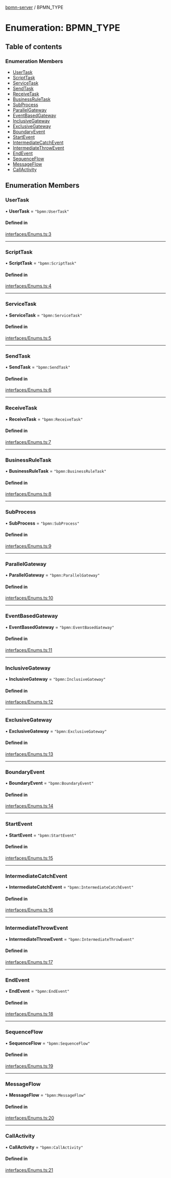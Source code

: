 [bpmn-server](../readme.md) / BPMN\_TYPE

# Enumeration: BPMN\_TYPE

## Table of contents

### Enumeration Members

- [UserTask](BPMN_TYPE.md#usertask)
- [ScriptTask](BPMN_TYPE.md#scripttask)
- [ServiceTask](BPMN_TYPE.md#servicetask)
- [SendTask](BPMN_TYPE.md#sendtask)
- [ReceiveTask](BPMN_TYPE.md#receivetask)
- [BusinessRuleTask](BPMN_TYPE.md#businessruletask)
- [SubProcess](BPMN_TYPE.md#subprocess)
- [ParallelGateway](BPMN_TYPE.md#parallelgateway)
- [EventBasedGateway](BPMN_TYPE.md#eventbasedgateway)
- [InclusiveGateway](BPMN_TYPE.md#inclusivegateway)
- [ExclusiveGateway](BPMN_TYPE.md#exclusivegateway)
- [BoundaryEvent](BPMN_TYPE.md#boundaryevent)
- [StartEvent](BPMN_TYPE.md#startevent)
- [IntermediateCatchEvent](BPMN_TYPE.md#intermediatecatchevent)
- [IntermediateThrowEvent](BPMN_TYPE.md#intermediatethrowevent)
- [EndEvent](BPMN_TYPE.md#endevent)
- [SequenceFlow](BPMN_TYPE.md#sequenceflow)
- [MessageFlow](BPMN_TYPE.md#messageflow)
- [CallActivity](BPMN_TYPE.md#callactivity)

## Enumeration Members

### UserTask

• **UserTask** = ``"bpmn:UserTask"``

#### Defined in

[interfaces/Enums.ts:3](https://github.com/bpmnServer/bpmn-server/blob/6f144fc/src/interfaces/Enums.ts#L3)

___

### ScriptTask

• **ScriptTask** = ``"bpmn:ScriptTask"``

#### Defined in

[interfaces/Enums.ts:4](https://github.com/bpmnServer/bpmn-server/blob/6f144fc/src/interfaces/Enums.ts#L4)

___

### ServiceTask

• **ServiceTask** = ``"bpmn:ServiceTask"``

#### Defined in

[interfaces/Enums.ts:5](https://github.com/bpmnServer/bpmn-server/blob/6f144fc/src/interfaces/Enums.ts#L5)

___

### SendTask

• **SendTask** = ``"bpmn:SendTask"``

#### Defined in

[interfaces/Enums.ts:6](https://github.com/bpmnServer/bpmn-server/blob/6f144fc/src/interfaces/Enums.ts#L6)

___

### ReceiveTask

• **ReceiveTask** = ``"bpmn:ReceiveTask"``

#### Defined in

[interfaces/Enums.ts:7](https://github.com/bpmnServer/bpmn-server/blob/6f144fc/src/interfaces/Enums.ts#L7)

___

### BusinessRuleTask

• **BusinessRuleTask** = ``"bpmn:BusinessRuleTask"``

#### Defined in

[interfaces/Enums.ts:8](https://github.com/bpmnServer/bpmn-server/blob/6f144fc/src/interfaces/Enums.ts#L8)

___

### SubProcess

• **SubProcess** = ``"bpmn:SubProcess"``

#### Defined in

[interfaces/Enums.ts:9](https://github.com/bpmnServer/bpmn-server/blob/6f144fc/src/interfaces/Enums.ts#L9)

___

### ParallelGateway

• **ParallelGateway** = ``"bpmn:ParallelGateway"``

#### Defined in

[interfaces/Enums.ts:10](https://github.com/bpmnServer/bpmn-server/blob/6f144fc/src/interfaces/Enums.ts#L10)

___

### EventBasedGateway

• **EventBasedGateway** = ``"bpmn:EventBasedGateway"``

#### Defined in

[interfaces/Enums.ts:11](https://github.com/bpmnServer/bpmn-server/blob/6f144fc/src/interfaces/Enums.ts#L11)

___

### InclusiveGateway

• **InclusiveGateway** = ``"bpmn:InclusiveGateway"``

#### Defined in

[interfaces/Enums.ts:12](https://github.com/bpmnServer/bpmn-server/blob/6f144fc/src/interfaces/Enums.ts#L12)

___

### ExclusiveGateway

• **ExclusiveGateway** = ``"bpmn:ExclusiveGateway"``

#### Defined in

[interfaces/Enums.ts:13](https://github.com/bpmnServer/bpmn-server/blob/6f144fc/src/interfaces/Enums.ts#L13)

___

### BoundaryEvent

• **BoundaryEvent** = ``"bpmn:BoundaryEvent"``

#### Defined in

[interfaces/Enums.ts:14](https://github.com/bpmnServer/bpmn-server/blob/6f144fc/src/interfaces/Enums.ts#L14)

___

### StartEvent

• **StartEvent** = ``"bpmn:StartEvent"``

#### Defined in

[interfaces/Enums.ts:15](https://github.com/bpmnServer/bpmn-server/blob/6f144fc/src/interfaces/Enums.ts#L15)

___

### IntermediateCatchEvent

• **IntermediateCatchEvent** = ``"bpmn:IntermediateCatchEvent"``

#### Defined in

[interfaces/Enums.ts:16](https://github.com/bpmnServer/bpmn-server/blob/6f144fc/src/interfaces/Enums.ts#L16)

___

### IntermediateThrowEvent

• **IntermediateThrowEvent** = ``"bpmn:IntermediateThrowEvent"``

#### Defined in

[interfaces/Enums.ts:17](https://github.com/bpmnServer/bpmn-server/blob/6f144fc/src/interfaces/Enums.ts#L17)

___

### EndEvent

• **EndEvent** = ``"bpmn:EndEvent"``

#### Defined in

[interfaces/Enums.ts:18](https://github.com/bpmnServer/bpmn-server/blob/6f144fc/src/interfaces/Enums.ts#L18)

___

### SequenceFlow

• **SequenceFlow** = ``"bpmn:SequenceFlow"``

#### Defined in

[interfaces/Enums.ts:19](https://github.com/bpmnServer/bpmn-server/blob/6f144fc/src/interfaces/Enums.ts#L19)

___

### MessageFlow

• **MessageFlow** = ``"bpmn:MessageFlow"``

#### Defined in

[interfaces/Enums.ts:20](https://github.com/bpmnServer/bpmn-server/blob/6f144fc/src/interfaces/Enums.ts#L20)

___

### CallActivity

• **CallActivity** = ``"bpmn:CallActivity"``

#### Defined in

[interfaces/Enums.ts:21](https://github.com/bpmnServer/bpmn-server/blob/6f144fc/src/interfaces/Enums.ts#L21)
